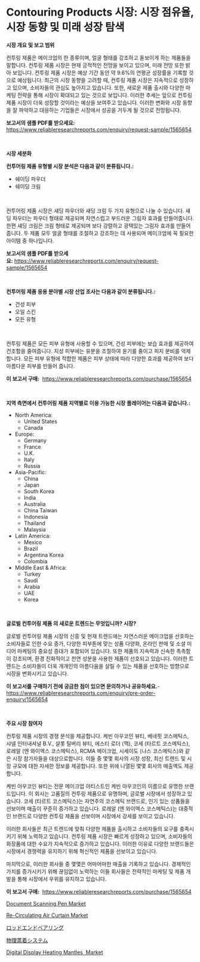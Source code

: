 <p><h1>Contouring Products 시장: 시장 점유율, 시장 동향 및 미래 성장 탐색</h1></p><p><strong>시장 개요 및 보고 범위</strong></p>
<p><p>컨투링 제품은 메이크업의 한 종류이며, 얼굴 형태를 강조하고 돋보이게 하는 제품들을 말합니다. 컨투링 제품 시장은 현재 긍적적인 전망을 보이고 있으며, 미래 전망 또한 밝아 보입니다. 컨투링 제품 시장은 예상 기간 동안 약 9.6%의 연평균 성장률을 기록할 것으로 예상됩니다. 최근의 시장 동향을 고려할 때, 컨투링 제품 시장은 지속적으로 성장하고 있으며, 소비자들의 관심도 높아지고 있습니다. 또한, 새로운 제품 출시와 다양한 마케팅 전략을 통해 시장이 확대되고 있는 것으로 보입니다. 이러한 추세는 앞으로 컨투링 제품 시장이 더욱 성장할 것이라는 예상을 보여주고 있습니다. 이러한 변화와 시장 동향을 잘 파악하고 대응하는 기업들은 시장에서 성공을 거두게 될 것으로 전망됩니다.</p></p>
<p><strong>보고서의 샘플 PDF를 받으세요:</strong> <a href="https://www.reliableresearchreports.com/enquiry/request-sample/1565654">https://www.reliableresearchreports.com/enquiry/request-sample/1565654</a></p>
<p>&nbsp;</p>
<p><strong>시장 세분화</strong></p>
<p><strong>컨투어링 제품 유형별 시장 분석은 다음과 같이 분류됩니다.:</strong></p>
<p><ul><li>쉐이딩 파우더</li><li>쉐이딩 크림</li></ul></p>
<p>&nbsp;</p>
<p><p>컨투어링 제품 시장은 섀딩 파우더와 섀딩 크림 두 가지 유형으로 나눌 수 있습니다. 섀딩 파우더는 파우더 형태로 제공되며 자연스럽고 부드러운 그림자 효과를 만들어줍니다. 한편 섀딩 크림은 크림 형태로 제공되며 보다 강렬하고 광택있는 그림자 효과를 만들어줍니다. 두 제품 모두 얼굴 형태를 조절하고 강조하는 데 사용되며 메이크업에 꼭 필요한 아이템 중 하나입니다.</p></p>
<p><strong>보고서의 샘플 PDF를 받으세요:</strong>&nbsp;<a href="https://www.reliableresearchreports.com/enquiry/request-sample/1565654">https://www.reliableresearchreports.com/enquiry/request-sample/1565654</a></p>
<p>&nbsp;</p>
<p><strong> 컨투어링 제품 응용 분야별 시장 산업 조사는 다음과 같이 분류됩니다.:</strong></p>
<p><ul><li>건성 피부</li><li>오일 스킨</li><li>모든 유형</li></ul></p>
<p>&nbsp;</p>
<p><p>컨투링 제품은 모든 피부 유형에 사용할 수 있으며, 건성 피부에는 보습 효과를 제공하여 건조함을 줄여줍니다. 지성 피부에는 유분을 조절하여 윤기를 줄이고 피지 분비를 억제합니다. 모든 피부 유형에 적합한 제품은 피부 상태에 따라 다양한 효과를 제공하여 보다 아름다운 피부를 만들어 줍니다.</p></p>
<p><strong>이 보고서 구매:</strong>&nbsp; <a href="https://www.reliableresearchreports.com/purchase/1565654">https://www.reliableresearchreports.com/purchase/1565654</a></p>
<p>&nbsp;</p>
<p><strong>지역 측면에서 컨투어링 제품 지역별로 이용 가능한 시장 플레이어는 다음과 같습니다.:</strong></p>
<p><ul>
    <li>
        North America:
        <ul>
            <li>United States</li>
            <li>Canada</li>
        </ul>
    </li>
    <li>
        Europe:
        <ul>
            <li>Germany</li>
            <li>France</li>
            <li>U.K.</li>
            <li>Italy</li>
            <li>Russia</li>
        </ul>
    </li>
    <li>
        Asia-Pacific:
        <ul>
            <li>China</li>
            <li>Japan</li>
            <li>South Korea</li>
            <li>India</li>
            <li>Australia</li>
            <li>China Taiwan</li>
            <li>Indonesia</li>
            <li>Thailand</li>
            <li>Malaysia</li>
        </ul>
    </li>
    <li>
        Latin America:
        <ul>
            <li>Mexico</li>
            <li>Brazil</li>
            <li>Argentina Korea</li>
            <li>Colombia</li>
        </ul>
    </li>
    <li>
        Middle East & Africa:
        <ul>
            <li>Turkey</li>
            <li>Saudi</li>
            <li>Arabia</li>
            <li>UAE</li>
            <li>Korea</li>
        </ul>
    </li>
    </ul></p>
<p>&nbsp;</p>
<p><strong>글로벌 컨투어링 제품 의 새로운 트렌드는 무엇입니까? 시장?</strong></p>
<p><p>글로벌 컨투어링 제품 시장의 신흥 및 현재 트렌드에는 자연스러운 메이크업을 선호하는 소비자들로 인한 수요 증가, 다양한 피부톤에 맞는 상품 다양화, 온라인 판매 및 소셜 미디어 마케팅의 중요성 증대가 포함되어 있습니다. 또한 제품의 지속력과 신속한 촉촉함이 강조되며, 환경 친화적이고 천연 성분을 사용한 제품이 선호되고 있습니다. 이러한 트렌드는 소비자들이 더욱 개개인의 아름다움을 살릴 수 있는 제품을 선호하는 방향으로 시장을 변화시키고 있습니다.</p></p>
<p><strong>이 보고서를 구매하기 전에 궁금한 점이 있으면 문의하거나 공유하세요.</strong>- <a href="https://www.reliableresearchreports.com/enquiry/pre-order-enquiry/1565654">https://www.reliableresearchreports.com/enquiry/pre-order-enquiry/1565654</a></p>
<p>&nbsp;</p>
<p><strong>주요 시장 참여자</strong></p>
<p><p>컨투링 제품 시장의 경쟁 분석을 제공합니다. 케빈 아우코인 뷰티, 베네핏 코스메틱스, 샤넬 인터내셔널 B.V., 샬롯 틸버리 뷰티, 에스티 로더 (맥), 코세 (타르트 코스메틱스), 로레알 (엔 와이엑스 코스메틱스), RCMA 메이크업, 시세이도 (나스 코스메틱스)와 같은 시장 참가자들을 대상으로합니다. 이들 중 몇몇 회사의 시장 성장, 최신 트렌드 및 시장 규모에 대한 자세한 정보를 제공합니다. 또한 위에 나열된 몇몇 회사의 매출액도 제공합니다.  </p><p>케빈 아우코인 뷰티는 전문 메이크업 아티스트인 케빈 아우코인의 이름으로 유명한 브랜드입니다. 이 회사는 고품질의 컨투링 제품으로 유명하며, 글로벌 시장에서 성장하고 있습니다. 코세 (타르트 코스메틱스)는 자연주의 코스메틱 브랜드로, 인기 있는 상품들을 선보이며 매출이 꾸준히 증가하고 있습니다. 로레알 (엔 와이엑스 코스메틱스)는 대중적인 브랜드로 다양한 컨투링 제품을 선보이며 시장에서 강세를 보이고 있습니다.</p><p>이러한 회사들은 최근 트렌드에 맞춰 다양한 제품을 출시하고 소비자들의 요구를 충족시키기 위해 노력하고 있습니다. 컨투링 제품 시장은 빠르게 성장하고 있으며, 소비자들의 화장품에 대한 수요가 지속적으로 증가하고 있습니다. 이러한 이유로 다양한 브랜드들은 시장에서 경쟁력을 유지하기 위해 혁신적인 제품을 선보이고 있습니다.</p><p>마지막으로, 이러한 회사들 중 몇몇은 어마어마한 매출을 기록하고 있습니다. 경제적인 가치를 증가시키기 위해 끊임없이 노력하는 이들 회사들은 전략적인 마케팅 및 제품 개발을 통해 시장에서 우위를 유지하고 있습니다.</p></p>
<p><strong>이 보고서 구매:</strong>&nbsp;&nbsp;<a href="https://www.reliableresearchreports.com/purchase/1565654">https://www.reliableresearchreports.com/purchase/1565654</a></p>
<p><p><a href="https://github.com/rahu1506/Market-Research-Report-List-3/blob/main/document-scanning-pen-market.md">Document Scanning Pen Market</a></p><p><a href="https://issuu.com/reportprime-2/docs/re-circulating-air-curtain-market-size-2030.pptx">Re-Circulating Air Curtain Market</a></p><p><a href="https://github.com/moulafa/Market-Research-Report-List-1/blob/main/92288366069.md">ロッドエンドベアリング</a></p><p><a href="https://medium.com/@charm854/%E7%89%A9%E7%90%86%E8%92%B8%E7%9D%80%E6%B2%88%E7%9D%80%E8%A3%85%E7%BD%AE%E5%B8%82%E5%A0%B4%E3%83%AC%E3%83%9D%E3%83%BC%E3%83%88%E3%81%AF-%E3%81%93%E3%81%AE%E5%B8%82%E5%A0%B4%E3%81%AE%E6%9C%80%E6%96%B0%E3%81%AE%E3%83%88%E3%83%AC%E3%83%B3%E3%83%89%E3%81%A8%E6%88%90%E9%95%B7%E6%A9%9F%E4%BC%9A%E3%82%92%E6%98%8E%E3%82%89%E3%81%8B%E3%81%AB%E3%81%97%E3%81%A6%E3%81%84%E3%81%BE%E3%81%99-cf0ad24fd028">物理蒸着システム</a></p><p><a href="https://issuu.com/reportprime-2/docs/digital-display-heating-mantles-market-size-2030.p">Digital Display Heating Mantles  Market</a></p></p>
